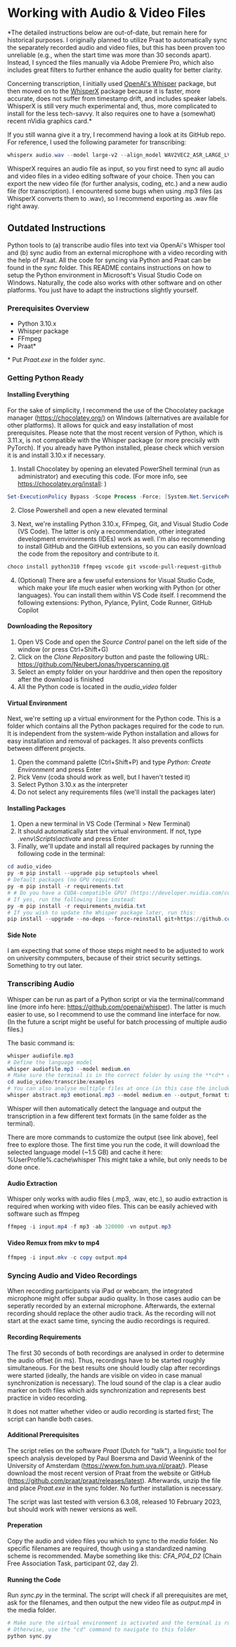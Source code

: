 # Working with Audio & Video Files

*The detailed instructions below are out-of-date, but remain here for historical purposes. I originally planned to utilize Praat to automatically sync the separately recorded audio and video files, but this has been proven too unreliable (e.g., when the start time was more than 30 seconds apart). Instead, I synced the files manually via Adobe Premiere Pro, which also includes great filters to further enhance the audio quality for better clarity.

Concerning transcription, I initially used [OpenAI's Whisper](https://github.com/openai/whisper) package, but then moved on to the [WhisperX](https://github.com/m-bain/whisperX) package because it is faster, more accurate, does not suffer from timestamp drift, and includes speaker labels. WhisperX is still very much experimental and, thus, more complicated to install for the less tech-savvy. It also requires one to have a (somewhat) recent nVidia graphics card.*

If you still wanna give it a try, I recommend having a look at its GitHub repo. For reference, I used the following parameter for transcribing:

``` powershell
whisperx audio.wav --model large-v2 --align_model WAV2VEC2_ASR_LARGE_LV60K_960H --diarize --min_speakers 3 --max_speakers 3 --hf_token [API-TOKEN]
```

WhisperX requires an audio file as input, so you first need to sync all audio and video files in a video editing software of your choice. Then you can export the new video file (for further analysis, coding, etc.) and a new audio file (for transcription). I encountered some bugs when using .mp3 files (as WhisperX converts them to .wav), so I recommend exporting as .wav file right away.


## Outdated Instructions

Python tools to (a) transcribe audio files into text via OpenAi's Whisper tool and (b) sync audio from an external microphone with a video recording with the help of Praat. All the code for syncing via Python and Praat can be found in the _sync_ folder.
This README contains instructions on how to setup the Python environment in Microsoft's Visual Studio Code on Windows. Naturally, the code also works with other software and on other platforms. You just have to adapt the instructions slightly yourself.

### Prerequisites Overview

* Python 3.10.x
* Whisper package
* FFmpeg
* Praat*

\* Put _Praat.exe_ in the folder _sync_.

### Getting Python Ready

#### Installing Everything

For the sake of simplicity, I recommend the use of the Chocolatey package manager (<https://chocolatey.org/>) on Windows (alternatives are available for other platforms). It allows for quick and easy installation of most prerequisites.
Please note that the most recent version of Python, which is 3.11.x, is not compatible with the Whisper package (or more precisily with PyTorch). If you already have Python installed, please check which version it is and install 3.10.x if necessary.

1. Install Chocolatey by opening an elevated PowerShell terminal (run as administrator) and executing this code. (For more info, see <https://chocolatey.org/install>: )

``` powershell
Set-ExecutionPolicy Bypass -Scope Process -Force; [System.Net.ServicePointManager]::SecurityProtocol = [System.Net.ServicePointManager]::SecurityProtocol -bor 3072; iex ((New-Object System.Net.WebClient).DownloadString('https://community.chocolatey.org/install.ps1'))
```

2. Close Powershell and open a new elevated terminal

3. Next, we're installing Python 3.10.x, FFmpeg, Git, and Visual Studio Code (VS Code). The latter is only a recommendation, other integrated development environments (IDEs) work as well. I'm also recommending to install GitHub and the GitHub extensions, so you can easily download the code from the repository and contribute to it.

``` powershell
choco install python310 ffmpeg vscode git vscode-pull-request-github
```

4. (Optional) There are a few useful extensions for Visual Studio Code, which make your life much easier when working with Python (or other languages). You can install them within VS Code itself.
I recommend the following extensions: Python, Pylance, Pylint, Code Runner, GitHub Copilot

#### Downloading the Repository

1. Open VS Code and open the _Source Control_ panel on the left side of the window (or press Ctrl+Shift+G)
2. Click on the _Clone Repository_ button and paste the following URL: <https://github.com/NeubertJonas/hyperscanning.git>
3. Select an empty folder on your harddrive and then open the repository after the download is finished
4. All the Python code is located in the _audio\_video_ folder

#### Virtual Environment

Next, we're setting up a virtual environment for the Python code. This is a folder which contains all the Python packages required for the code to run. It is independent from the system-wide Python installation and allows for easy installation and removal of packages. It also prevents conflicts between different projects.

1. Open the command palette (Ctrl+Shift+P) and type _Python: Create Environment_ and press Enter
2. Pick Venv (coda should work as well, but I haven't tested it)
3. Select Python 3.10.x as the interpreter
4. Do not select any requirements files (we'll install the packages later)

#### Installing Packages

1. Open a new terminal in VS Code (Terminal > New Terminal)
2. It should automatically start the virtual environment. If not, type _.venv\Scripts\activate_ and press Enter
3. Finally, we'll update and install all required packages by running the following code in the terminal:

``` powershell
cd audio_video
py -m pip install --upgrade pip setuptools wheel
# Default packages (no GPU required)
py -m pip install -r requirements.txt
# # Do you have a CUDA-compatible GPU? (https://developer.nvidia.com/cuda-gpus)
# If yes, run the following line instead:
py -m pip install -r requirements_nvidia.txt
# If you wish to update the Whisper package later, run this:
pip install --upgrade --no-deps --force-reinstall git+https://github.com/openai/whisper.git
```

#### Side Note

I am expecting that some of those steps might need to be adjusted to work on university commputers, because of their strict security settings. Something to try out later.

### Transcribing Audio

Whisper can be run as part of a Python script or via the terminal/command line (more info here: <https://github.com/openai/whisper>). The latter is much easier to use, so I recommend to use the command line interface for now.
(In the future a script might be useful for batch processing of multiple audio files.)

The basic command is:

``` powershell
whisper audiofile.mp3
# Define the language model
whisper audiofile.mp3 --model medium.en
# Make sure the terminal is in the correct folder by using the **cd** command
cd audio_video/transcribe/examples
# You can also analyse multiple files at once (in this case the included example files) and limit the output to a specific format
whisper abstract.mp3 emotional.mp3 --model medium.en --output_format txt
```

Whisper will then automatically detect the language and output the transcription in a few different text formats (in the same folder as the terminal).

There are more commands to customize the output (see link above), feel free to explore those. The first time you run the code, it will download the selected language model (~1.5 GB) and cache it here: %UserProfile%\.cache\whisper
This might take a while, but only needs to be done once.

#### Audio Extraction

Whisper only works with audio files (.mp3, .wav, etc.), so audio extraction is required when working with video files. This can be easily achieved with software such as ffmpeg

``` powershell
ffmpeg -i input.mp4 -f mp3 -ab 320000 -vn output.mp3
```

#### Video Remux from mkv to mp4

```powershell
ffmpeg -i input.mkv -c copy output.mp4
```

### Syncing Audio and Video Recordings

When recording participants via iPad or webcam, the integrated microphone might offer subpar audio quality. In those cases audio can be seperatly recorded by an external microphone. Afterwards, the external recording should replace the other audio track. As the recording will not start at the exact same time, syncing the audio recordings is required.

#### Recording Requirements

The first 30 seconds of both recordings are analysed in order to determine the audio offset (in ms). Thus, recordings have to be started roughly simultaneous. For the best results one should loudly clap after recordings were started (ideally, the hands are visible on video in case manual synchronization is necessary). The loud sound of the clap is a clear audio marker on both files which aids synchronization and represents best practice in video recording.

It does not matter whether video or audio recording is started first; The script can handle both cases.

#### Additional Prerequisites

The script relies on the software _Praat_ (Dutch for "talk"), a linguistic tool for speech analysis developed by Paul Boersma and David Weenink of the University of Amsterdam (<https://www.fon.hum.uva.nl/praat/>). Please download the most recent version of Praat from the website or GitHub (<https://github.com/praat/praat/releases/latest>). Afterwards, unzip the file and place _Praat.exe_ in the sync folder. No further installation is necessary.

The script was last tested with version 6.3.08, released 10 February 2023, but should work with newer versions as well.

#### Preperation

Copy the audio and video files you which to sync to the _media_ folder. No specific filenames are required, though using a standardized naming scheme is recommended. Maybe something like this: _CFA\_P04\_D2_ (Chain Free Association Task, participant 02, day 2).

#### Running the Code

Run _sync.py_ in the terminal. The script will check if all prerequisites are met, ask for the filenames, and then output the new video file as _output.mp4_ in the media folder.

``` powershell
# Make sure the virtual environment is activated and the terminal is running in the "sync" folder
# Otherwise, use the "cd" command to navigate to this folder
python sync.py
```
